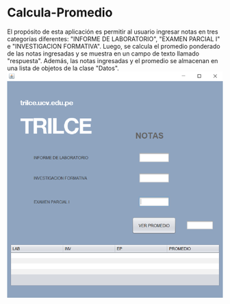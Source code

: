 # Calcula-Promedio
El propósito de esta aplicación es permitir al usuario ingresar notas en tres categorías diferentes: "INFORME DE LABORATORIO", "EXAMEN PARCIAL I" e "INVESTIGACION FORMATIVA".
Luego, se calcula el promedio ponderado de las notas ingresadas y se muestra en un campo de texto llamado "respuesta". 
Además, las notas ingresadas y el promedio se almacenan en una lista de objetos de la clase "Datos".
![LMuestra](https://github.com/AldairDominguez/Calcula-Promedio/blob/main/Promedio/build/classes/main.PNG)
